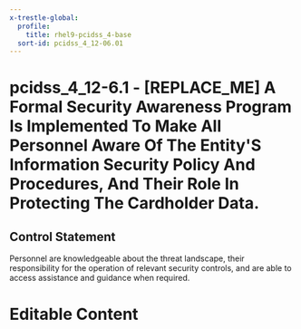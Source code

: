 ```yaml
---
x-trestle-global:
  profile:
    title: rhel9-pcidss_4-base
  sort-id: pcidss_4_12-06.01
---
```


# pcidss_4_12-6.1 - \[REPLACE_ME\] A Formal Security Awareness Program Is Implemented To Make All Personnel Aware Of The Entity'S Information Security Policy And Procedures, And Their Role In Protecting The Cardholder Data.

## Control Statement

Personnel are knowledgeable about the threat landscape, their responsibility for the
operation of relevant security controls, and are able to access assistance and guidance
when required.

# Editable Content

<!-- Make additions and edits below -->
<!-- The above represents the contents of the control as received by the profile, prior to additions. -->
<!-- If the profile makes additions to the control, they will appear below. -->
<!-- The above markdown may not be edited but you may edit the content below, and/or introduce new additions to be made by the profile. -->
<!-- If there is a yaml header at the top, parameter values may be edited. Use --set-parameters to incorporate the changes during assembly. -->
<!-- The content here will then replace what is in the profile for this control, after running profile-assemble. -->
<!-- The current profile has no added parts for this control, but you may add new ones here. -->
<!-- Each addition must have a heading either of the form ## Control my_addition_name -->
<!-- or ## Part a. (where the a. refers to one of the control statement labels.) -->
<!-- "## Control" parts are new parts added after the statement part. -->
<!-- "## Part" parts are new parts added into the top-level statement part with that label. -->
<!-- Subparts may be added with nested hash levels of the form ### My Subpart Name -->
<!-- underneath the parent ## Control or ## Part being added -->
<!-- See https://oscal-compass.github.io/compliance-trestle/tutorials/ssp_profile_catalog_authoring/ssp_profile_catalog_authoring for guidance. -->

